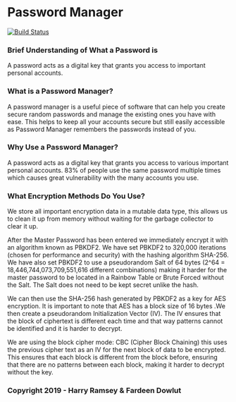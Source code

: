 # Password Manager
[![Build Status](https://travis-ci.com/nightfuryninja/PasswordManager.svg?branch=master)](https://travis-ci.com/nightfuryninja/PasswordManager)

### Brief Understanding of What a Password is
A password acts as a digital key that grants you access to important personal accounts. 


### What is a Password Manager?
A password manager is a useful piece of software that can help you create secure random passwords and manage the existing ones you have with ease. This helps to keep all your accounts secure but still easily accessible as Password Manager remembers the passwords instead of you.

### Why Use a Password Manager?
A password acts as a digital key that grants you access to various important personal accounts. 83% of people use the same password multiple times which causes great vulnerability with the many accounts you use. 

### What Encryption Methods Do You Use?
We store all important encryption data in a mutable data type, this allows us to clean it up from memory without waiting for the garbage collector to clear it up.

After the Master Password has been entered we immediately encrypt it with an algorithm known as PBKDF2. We have set PBKDF2 to 320,000 iterations (chosen for performance and security) with the hashing algorithm SHA-256. We have also set PBKDF2 to use a pseudorandom Salt of 64 bytes (2^64 = 18,446,744,073,709,551,616 different combinations) making it harder for the master password to be located in a Rainbow Table or Brute Forced without the Salt. The Salt does not need to be kept secret unlike the hash.

We can then use the SHA-256 hash generated by PBKDF2 as a key for AES encryption. It is important to note that AES has a block size of 16 bytes .We then create a pseudorandom Initialization Vector (IV). The IV ensures that the block of ciphertext is different each time and that way patterns cannot be identified and it is harder to decrypt. 

We are using the block cipher mode: CBC (Cipher Block Chaining) this uses the previous cipher text as an IV for the next block of data to be encrypted. This ensures that each block is different from the block before, ensuring that there are no patterns between each block, making it harder to decrypt without the key. 

### Copyright 2019 - Harry Ramsey & Fardeen Dowlut
